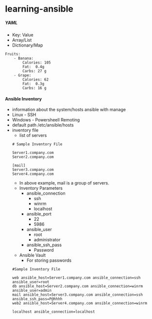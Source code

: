 # learning-ansible

##### YAML

* Key: Value
* Array/List
* Dictionary/Map


```
Fruits:
    - Banana:
        Calories: 105
        Fat:  0.4g
        Carbs: 27 g
    - Grape:
        Calories: 62
        Fat:  0.3g
        Carbs: 16 g 

```


#### Ansible Inventory

* information about the system/hosts ansible with manage
* Linux - SSH
* Windows - Powersheell Remoting
* default path /etc/ansible/hosts
* inventory file
    * list of servers
    ```
    # Sample Inventory File
    
    Server1.company.com
    Server2.company.com
    
    [mail]    
    Server3.company.com
    Server4.company.com
    
    ```
   * In above example, mail is a group of servers.
   * Inventory Parameters
        * ansible_connection
             * ssh
             * winrm
             * localhost
        * ansible_port
             * 22
             * 5986
        * ansible_user
             * root
             * administrator
        * ansible_ssh_pass
             * Password
    * Ansible Vault
        * For storing passwords
     ```
     #Sample Inventory File
     
     web ansible_host=Server1.company.com ansible_connection=ssh ansible_user=root
     db ansible_host=Server2.company.com ansible_connection=winrm ansible_user=admin
     mail ansible_host=Server3.company.com ansible_connection=ssh ansible_ssh_pass=P@hhhh
     web2 ansible_host=Server4.company.com ansible_connection=winrm
     
     localhost ansible_connection=localhost
     ```
    
             
